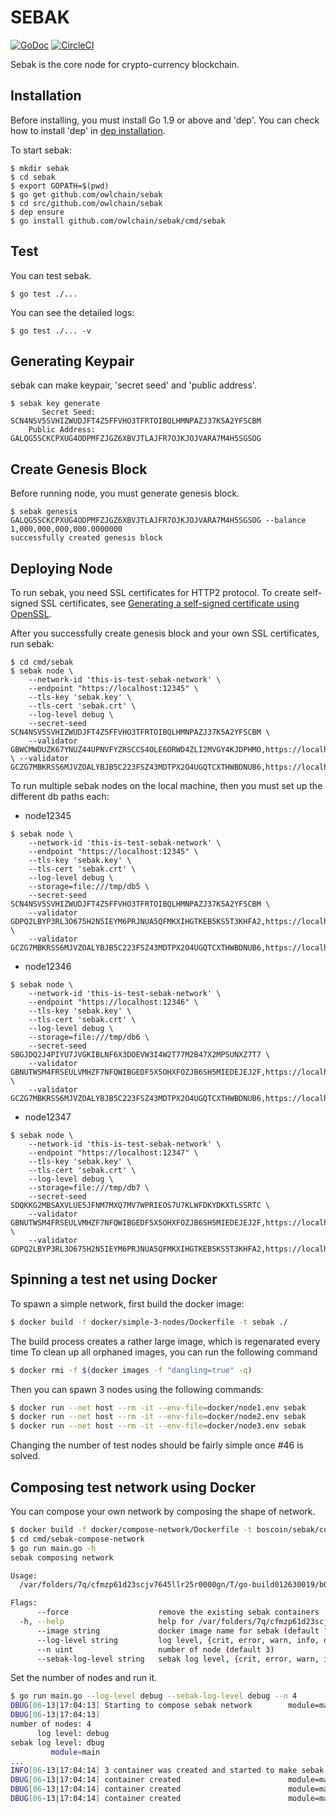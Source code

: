 # SEBAK

[![GoDoc](https://godoc.org/github.com/golang/gddo?status.svg)](http://godoc.org/github.com/owlchain/sebak/lib) [![CircleCI](https://circleci.com/gh/owlchain/sebak.svg?style=svg&circle-token=fd8cbd27a7594539b58dd3c46363a2c693f25edb)](https://circleci.com/gh/owlchain/sebak)

Sebak is the core node for crypto-currency blockchain.

## Installation

Before installing, you must install Go 1.9 or above and 'dep'. You can check how to install 'dep' in [dep installation](https://github.com/golang/dep#installation).

To start sebak:

```
$ mkdir sebak
$ cd sebak
$ export GOPATH=$(pwd)
$ go get github.com/owlchain/sebak
$ cd src/github.com/owlchain/sebak
$ dep ensure
$ go install github.com/owlchain/sebak/cmd/sebak
```

## Test

You can test sebak.

```
$ go test ./...
```

You can see the detailed logs:
```
$ go test ./... -v
```

## Generating Keypair

sebak can make keypair, 'secret seed' and 'public address'.
```
$ sebak key generate
       Secret Seed: SCN4NSV5SVHIZWUDJFT4Z5FFVHO3TFRTOIBQLHMNPAZJ37K5A2YFSCBM
    Public Address: GALQG5SCKCPXUG4ODPMFZJGZ6XBVJTLAJFR7OJKJOJVARA7M4H5SGSOG
```

## Create Genesis Block

Before running node, you must generate genesis block.

```
$ sebak genesis GALQG5SCKCPXUG4ODPMFZJGZ6XBVJTLAJFR7OJKJOJVARA7M4H5SGSOG --balance 1,000,000,000,000.0000000
successfully created genesis block
```

## Deploying Node

To run sebak, you need SSL certificates for HTTP2 protocol. To create self-signed SSL certificates, see [Generating a self-signed certificate using OpenSSL](https://www.ibm.com/support/knowledgecenter/en/SSWHYP_4.0.0/com.ibm.apimgmt.cmc.doc/task_apionprem_gernerate_self_signed_openSSL.html).

After you successfully create genesis block and your own SSL certificates, run sebak:
```
$ cd cmd/sebak
$ sebak node \
    --network-id 'this-is-test-sebak-network' \
    --endpoint "https://localhost:12345" \
    --tls-key 'sebak.key' \
    --tls-cert 'sebak.crt' \
    --log-level debug \
    --secret-seed SCN4NSV5SVHIZWUDJFT4Z5FFVHO3TFRTOIBQLHMNPAZJ37K5A2YFSCBM \
    --validator GBWCMWDUZK67YNUZ44UPNVFYZRSCCS4OLE6ORWD4ZLI2MVGY4KJDPHMO,https://localhost:12346 \ --validator GCZG7MBKRSS6MJVZOALYBJB5C223FSZ43MDTPX2O4UGQTCXTHWBDNUB6,https://localhost:12347
```

To run multiple sebak nodes on the local machine, then you must set up the different db paths each:

- node12345
```
$ sebak node \
    --network-id 'this-is-test-sebak-network' \
    --endpoint "https://localhost:12345" \
    --tls-key 'sebak.key' \
    --tls-cert 'sebak.crt' \
    --log-level debug \
    --storage=file:///tmp/db5 \
    --secret-seed SCN4NSV5SVHIZWUDJFT4Z5FFVHO3TFRTOIBQLHMNPAZJ37K5A2YFSCBM \
    --validator GDPQ2LBYP3RL3O675H2N5IEYM6PRJNUA5QFMKXIHGTKEB5KS5T3KHFA2,https://localhost:12346 \
    --validator GCZG7MBKRSS6MJVZOALYBJB5C223FSZ43MDTPX2O4UGQTCXTHWBDNUB6,https://localhost:12347
```

- node12346
```
$ sebak node \
    --network-id 'this-is-test-sebak-network' \
    --endpoint "https://localhost:12346" \
    --tls-key 'sebak.key' \
    --tls-cert 'sebak.crt' \
    --log-level debug \
    --storage=file:///tmp/db6 \
    --secret-seed SBGJDQ2J4PIYU7JVGKIBLNF6X3DOEVW3I4W2T77M2B47X2MPSUNXZ7T7 \
    --validator GBNUTWSM4FRSEULVMHZF7NFQWIBGEDF5X5OHXFOZJB6SH5MIEDEJEJ2F,https://localhost:12345 \
    --validator GCZG7MBKRSS6MJVZOALYBJB5C223FSZ43MDTPX2O4UGQTCXTHWBDNUB6,https://localhost:12347
```

- node12347
```
$ sebak node \
    --network-id 'this-is-test-sebak-network' \
    --endpoint "https://localhost:12347" \
    --tls-key 'sebak.key' \
    --tls-cert 'sebak.crt' \
    --log-level debug \
    --storage=file:///tmp/db7 \
    --secret-seed SDQKKG2MBSAXVLUE5JFNM7MXQ7MV7WPRIEOS7U7KLWFDKYDKXTLSSRTC \
    --validator GBNUTWSM4FRSEULVMHZF7NFQWIBGEDF5X5OHXFOZJB6SH5MIEDEJEJ2F,https://localhost:12345 \
    --validator GDPQ2LBYP3RL3O675H2N5IEYM6PRJNUA5QFMKXIHGTKEB5KS5T3KHFA2,https://localhost:12346
```

## Spinning a test net using Docker

To spawn a simple network, first build the docker image:

```sh
$ docker build -f docker/simple-3-nodes/Dockerfile -t sebak ./
```
The build process creates a rather large image, which is regenarated every time To clean up all orphaned images, you can run the following command

```sh
$ docker rmi -f $(docker images -f "dangling=true" -q)
```

Then you can spawn 3 nodes using the following commands:

```sh
$ docker run --net host --rm -it --env-file=docker/node1.env sebak
$ docker run --net host --rm -it --env-file=docker/node2.env sebak
$ docker run --net host --rm -it --env-file=docker/node3.env sebak
```

Changing the number of test nodes should be fairly simple once #46 is solved.

## Composing test network using Docker

You can compose your own network by composing the shape of network.

```sh
$ docker build -f docker/compose-network/Dockerfile -t boscoin/sebak/compose-network ./
$ cd cmd/sebak-compose-network
$ go run main.go -h
sebak composing network

Usage:
  /var/folders/7q/cfmzp61d23scjv7645llr25r0000gn/T/go-build012630019/b001/exe/main [flags]

Flags:
      --force                    remove the existing sebak containers
  -h, --help                     help for /var/folders/7q/cfmzp61d23scjv7645llr25r0000gn/T/go-build012630019/b001/exe/main
      --image string             docker image name for sebak (default "boscoin/sebak/compose-network:latest")
      --log-level string         log level, {crit, error, warn, info, debug} (default "info")
      --n uint                   number of node (default 3)
      --sebak-log-level string   sebak log level, {crit, error, warn, info, debug} (default "dbug")
```

Set the number of nodes and run it.

```sh
$ go run main.go --log-level debug --sebak-log-level debug --n 4
DBUG[06-13|17:04:13] Starting to compose sebak network        module=main
DBUG[06-13|17:04:13]
number of nodes: 4
      log level: debug
sebak log level: dbug
		 module=main
...
INFO[06-13|17:04:14] 3 container was created and started to make sebak network module=main
DBUG[06-13|17:04:14] container created                        module=main name=scn.v0 id=5bd status="Up Less than a second"
DBUG[06-13|17:04:14] container created                        module=main name=scn.v2 id=daf status="Up Less than a second"
DBUG[06-13|17:04:14] container created                        module=main name=scn.v1 id=0b4 status="Up Less than a second"
```
